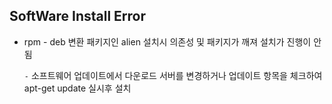 ## SoftWare Install Error

- rpm - deb 변환 패키지인 alien 설치시 의존성 및 패키지가 깨져 설치가 진행이 안됨

  `-` 소프트웨어 업데이트에서 다운로드 서버를 변경하거나 업데이트 항목을 체크하여 apt-get update 실시후 설치